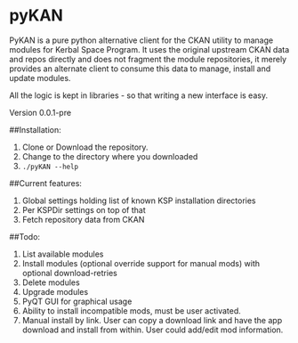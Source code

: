 # pyKAN
PyKAN is a pure python alternative client for the CKAN utility to manage modules for Kerbal Space Program.
It uses the original upstream CKAN data and repos directly and does not fragment the module repositories,
it merely provides an alternate client to consume this data to manage, install and update modules.

All the logic is kept in libraries - so that writing a new interface is easy.

Version 0.0.1-pre

##Installation:
1. Clone or Download the repository.
2. Change to the directory where you downloaded
3. `./pyKAN --help`

##Current features:
1. Global settings holding list of known KSP installation directories
2. Per KSPDir settings on top of that
3. Fetch repository data from CKAN

##Todo:
1. List available modules
2. Install modules (optional override support for manual mods) with optional download-retries
3. Delete modules
4. Upgrade modules
5. PyQT GUI for graphical usage
6. Ability to install incompatible mods, must be user activated.
7. Manual install by link. User can copy a download link and have the app download and install from within. User could add/edit mod information.



